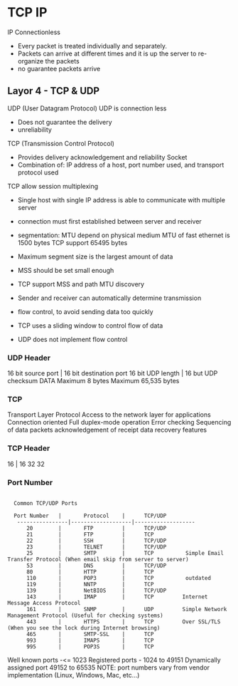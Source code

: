 # TCP IP
IP Connectionless

- Every packet is treated individually and separately.
- Packets can arrive at different times and it is up the server to re-organize the packets
- no guarantee packets arrive

## Layor 4 - TCP & UDP
UDP (User Datagram Protocol)
UDP is connection less
- Does not guarantee the delivery
- unreliability

TCP (Transmission Control Protocol)
- Provides delivery acknowledgement and reliability
Socket
- Combination of: IP address of a host, port number used, and transport protocol used

TCP allow session multiplexing
- Single host with single IP address is able to communicate with multiple server
- connection must first established between server and receiver
- segmentation: MTU depend on physical medium
MTU of fast ethernet is 1500 bytes
TCP support 65495 bytes

- Maximum segment size is the largest amount of data
- MSS should be set small enough
- TCP support MSS and path MTU discovery
- Sender and receiver can automatically determine transmission
- flow control, to avoid sending data too quickly
- TCP uses a sliding window to control flow of data
- UDP does not implement flow control

### UDP Header
16 bit source port | 16 bit destination port
16 bit UDP length  | 16 but UDP checksum
                  DATA
Maximum 8 bytes
Maximum 65,535 bytes

### TCP
Transport Layer Protocol
Access to the network layer for applications
Connection oriented
Full duplex-mode operation
Error checking
Sequencing of data packets
acknowledgement of receipt
data recovery features

### TCP Header

16 | 16
32
32

### Port Number

```

  Common TCP/UDP Ports

  Port Number   |       Protocol    |      TCP/UDP      
   ----------------|-------------------|-------------------
      20        |       FTP         |      TCP/UDP      
      21        |       FTP         |      TCP          
      22        |       SSH         |      TCP/UDP      
      23        |       TELNET      |      TCP/UDP      
      25        |       SMTP        |      TCP          Simple Email Transfer Protocol (When email skip from server to server)
      53        |       DNS         |      TCP/UDP      
      80        |       HTTP        |      TCP          
      110       |       POP3        |      TCP          outdated
      119       |       NNTP        |      TCP          
      139       |       NetBIOS     |      TCP/UDP      
      143       |       IMAP        |      TCP         Internet Message Access Protocol  
      161       |       SNMP        |      UDP         Simple Network Management Protocol (Useful for checking systems)
      443       |       HTTPS       |      TCP         Over SSL/TLS (When you see the lock during Internet browsing)         
      465       |       SMTP-SSL    |      TCP          
      993       |       IMAPS       |      TCP          
      995       |       POP3S       |      TCP      
```

Well known ports -<= 1023
Registered ports - 1024 to 49151
Dynamically assigned port 49152 to 65535
NOTE: port numbers vary from vendor implementation (Linux, Windows, Mac, etc...)
